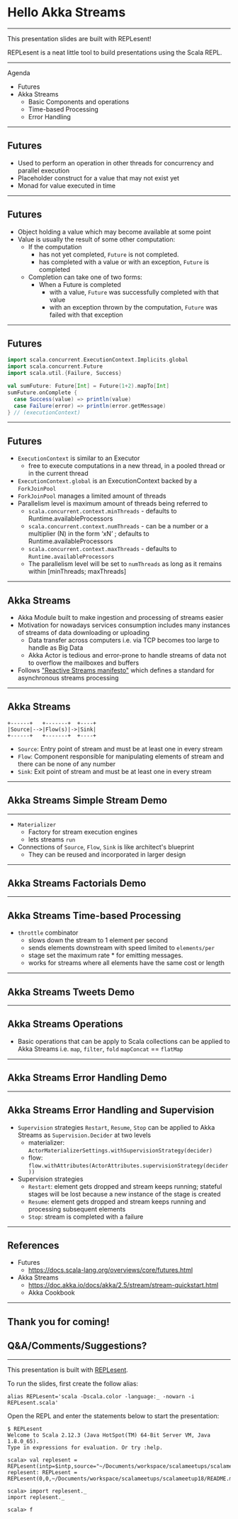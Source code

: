 # Hello Akka Streams

---

This presentation slides are built with REPLesent!

REPLesent is a neat little tool to build presentations
using the Scala REPL.

---

Agenda

- Futures
- Akka Streams
  - Basic Components and operations
  - Time-based Processing
  - Error Handling

---

## Futures

- Used to perform an operation in other threads for concurrency and parallel
  execution
- Placeholder construct for a value that may not exist yet
- Monad for value executed in time

---

## Futures

- Object holding a value which may become available at some point
- Value is usually the result of some other computation:
  - If the computation
    - has not yet completed, `Future` is not completed.
    - has completed with a value or with an exception, `Future` is completed
  - Completion can take one of two forms:
    - When a Future is completed
      - with a value, `Future` was successfully completed with that value
      - with an exception thrown by the computation, `Future` was failed with
        that exception

---

## Futures

```scala
import scala.concurrent.ExecutionContext.Implicits.global
import scala.concurrent.Future
import scala.util.{Failure, Success}

val sumFuture: Future[Int] = Future(1+2).mapTo[Int]
sumFuture.onComplete {
  case Success(value) => println(value)
  case Failure(error) => println(error.getMessage)
} // (executionContext)
```

---

## Futures

- `ExecutionContext` is similar to an Executor
  - free to execute computations in a new thread, in a pooled thread or in the current thread
- `ExecutionContext.global` is an ExecutionContext backed by a `ForkJoinPool`
- `ForkJoinPool` manages a limited amount of threads
- Parallelism level is maximum amount of threads being referred to
  - `scala.concurrent.context.minThreads` - defaults to Runtime.availableProcessors
  - `scala.concurrent.context.numThreads` - can be a number or a multiplier (N) in the form ‘xN’ ; defaults to Runtime.availableProcessors
  - `scala.concurrent.context.maxThreads` - defaults to `Runtime.availableProcessors`
  - The parallelism level will be set to `numThreads` as long as it remains
    within [minThreads; maxThreads]

---

## Akka Streams

- Akka Module built to make ingestion and processing of streams easier
- Motivation for nowadays services consumption includes many instances of streams of data
  downloading or uploading
  - Data transfer across computers i.e. via TCP becomes too large to handle as Big Data
  - Akka Actor is tedious and error-prone to handle streams of data not to overflow the mailboxes and buffers
- Follows ["Reactive Streams manifesto"](http://www.reactive-streams.org/)
  which defines a standard for asynchronous streams processing

---

## Akka Streams

```
+------+   +-------+  +----+
|Source|-->|Flow(s)|->|Sink|
+------+   +-------+  +----+
```

- `Source`: Entry point of stream and must be at least one in every stream
- `Flow`: Component responsible for manipulating elements of stream and there can
  be none of any number
- `Sink`: Exit point of stream and must be at least one in every stream

---

## Akka Streams Simple Stream Demo

---

- `Materializer`
  - Factory for stream execution engines
  - lets streams `run`
- Connections of `Source`, `Flow`, `Sink` is like architect's blueprint
  - They can be reused and incorporated in larger design

---

## Akka Streams Factorials Demo

---

## Akka Streams Time-based Processing

- `throttle` combinator
  - slows down the stream to 1 element per second
  - sends elements downstream with speed limited to `elements/per`
  - stage set the maximum rate * for emitting messages.
  - works for streams where all elements have the same cost or length

---

## Akka Streams Tweets Demo

---

## Akka Streams Operations

- Basic operations that can be apply to Scala collections can be applied to
  Akka Streams i.e. `map`, `filter`, `fold` `mapConcat` == `flatMap`

---

## Akka Streams Error Handling Demo

---

## Akka Streams Error Handling and Supervision

- `Supervision` strategies `Restart`, `Resume`, `Stop` can be applied to
  Akka Streams as `Supervision.Decider` at two levels
  - materializer: `ActorMaterializerSettings.withSupervisionStrategy(decider)`
  - flow: `flow.withAttributes(ActorAttributes.supervisionStrategy(decider))`
- Supervision strategies
  - `Restart`: element gets dropped and stream keeps running; stateful stages
    will be lost because a new instance of the stage is created
  - `Resume`: element gets dropped and stream keeps running and processing subsequent elements
  - `Stop`: stream is completed with a failure

---

## References

- Futures
  - https://docs.scala-lang.org/overviews/core/futures.html
- Akka Streams
  - https://doc.akka.io/docs/akka/2.5/stream/stream-quickstart.html
  - Akka Cookbook

---

## Thank you for coming!

## Q&A/Comments/Suggestions?

---

This presentation is built with [REPLesent](https://github.com/marconilanna/REPLesent).

To run the slides, first create the follow alias:

```
alias REPLesent='scala -Dscala.color -language:_ -nowarn -i REPLesent.scala'
```

Open the REPL and enter the statements below to start the presentation:

```
$ REPLesent
Welcome to Scala 2.12.3 (Java HotSpot(TM) 64-Bit Server VM, Java 1.8.0_65).
Type in expressions for evaluation. Or try :help.

scala> val replesent = REPLesent(intp=$intp,source="~/Documents/workspace/scalameetups/scalameetup18/README.md")
replesent: REPLesent = REPLesent(0,0,~/Documents/workspace/scalameetups/scalameetup18/README.md,true,true,scala.tools.nsc.interpreter.ILoop$ILoopInterpreter@3b80bb63)

scala> import replesent._
import replesent._

scala> f
```
